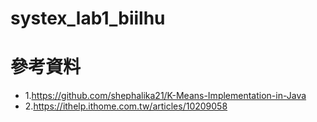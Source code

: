 # systex_lab1_biilhu

# 參考資料
- 1.https://github.com/shephalika21/K-Means-Implementation-in-Java
- 2.https://ithelp.ithome.com.tw/articles/10209058
